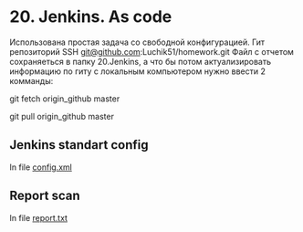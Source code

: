 # 20. Jenkins. As code

Использована простая задача со свободной конфигурацией. 
Гит репозиторий SSH git@github.com:Luchik51/homework.git
Файл с отчетом сохраняеться в папку 20.Jenkins, а что бы потом актуализировать информацию по гиту с локальным компьютером нужно ввести 2 комманды:

git fetch origin_github master

git pull origin_github master


## Jenkins standart config 
In file [config.xml](config.xml) 

## Report scan 
In file [report.txt](report.txt) 

